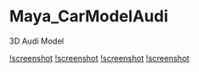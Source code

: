 # Maya_CarModelAudi
3D Audi Model

[!screenshot](Lu_Xiaoming_Audi_01.PNG)
[!screenshot](Lu_Xiaoming_Audi_02.PNG)
[!screenshot](Lu_Xiaoming_Audi_03.PNG)
[!screenshot](Lu_Xiaoming_Audi_04.PNG)
